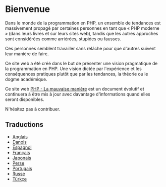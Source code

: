 # Bienvenue #

Dans le monde de la programmation en PHP, un ensemble de tendances est massivement propagé par certaines personnes en tant que « PHP moderne » (dans leurs livres et sur leurs sites web), tandis que les autres approches sont considérées comme arriérées, stupides ou fausses.

Ces personnes semblent travailler sans relâche pour que d'autres suivent leur manière de faire.

Ce site web a été créé dans le but de présenter une vision pragmatique de la programmation en PHP. Une vision dictée par l'expérience et les conséquences pratiques plutôt que par les tendances, la théorie ou le dogme académique.

Ce site web [PHP - La mauvaise manière](http://www.phpthewrongway.com/fr/) est un document évolutif et continuera à être mis à jour avec davantage d'informations quand elles seront disponibles.


N'hésitez pas à contribuer.

## Traductions ##

* [Anglais](http://www.phpthewrongway.com/)
* [Danois](http://www.phpthewrongway.com/da/)
* [Espagnol](http://www.phpthewrongway.com/es/)
* [Français](http://www.phpthewrongway.com/fr/)
* [Japonais](http://www.phpthewrongway.com/ja/)
* [Perse](http://www.phpthewrongway.com/fa/)
* [Portugais](http://www.phpthewrongway.com/pt_br/)
* [Russe](http://www.phpthewrongway.com/ru/)
* [Türkçe](http://www.phpthewrongway.com/tr/)
